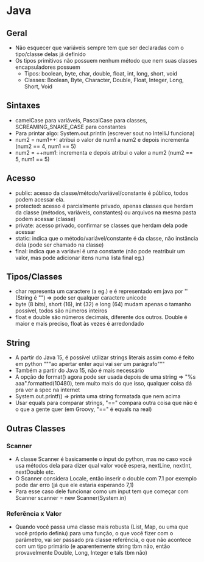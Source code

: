 # Java

## Geral

- Não esquecer que variáveis sempre tem que ser declaradas com o tipo/classe delas já definido
- Os tipos primitivos não possuem nenhum método que nem suas classes encapsuladores possuem
  - Tipos: boolean, byte, char, double, float, int, long, short, void
  - Classes: Boolean, Byte, Character, Double, Float, Integer, Long, Short, Void

## Sintaxes

- camelCase para variáveis, PascalCase para classes, SCREAMING_SNAKE_CASE para constantes
- Para printar algo: System.out.println (escrever sout no IntelliJ funciona)
- num2 = num1++: atribui o valor de num1 a num2 e depois incrementa (num2 == 4, num1 == 5)
- num2 = ++num1: incrementa e depois atribui o valor a num2 (num2 == 5, num1 == 5)

## Acesso

- public: acesso da classe/método/variável/constante é público, todos podem acessar ela.
- protected: acesso é parcialmente privado, apenas classes que herdam da classe (métodos, variáveis, constantes) 
ou arquivos na mesma pasta podem acessar (classe)
- private: acesso privado, confirmar se classes que herdam dela pode acessar
- static: indica que o método/variável/constante é da classe, não instância dela (pode ser chamado na classe)
- final: indica que a variável é uma constante (não pode reatribuir um valor, mas pode adicionar itens numa lista final eg.)

## Tipos/Classes

- char representa um caractere (a eg.) e é representado em java por '' (String é "") => pode ser qualquer caractere unicode
- byte (8 bits), short (16), int (32) e long (64) mudam apenas o tamanho possível, todos são números inteiros
- float e double são números decimais, diferente dos outros. Double é maior e mais preciso, float às vezes é arredondado

## String

- A partir do Java 15, é possível utilizar strings literais assim como é feito em python """ao apertar enter aqui vai ser 
um parágrafo"""
- Também a partir do Java 15, não é mais necessário
- A opção de format() agora pode ser usada depois de uma string => "%s aaa".formatted(10480), tem muito mais do que isso, 
qualquer coisa dá pra ver a spec na internet
- System.out.printf() => printa uma string formatada que nem acima
- Usar equals para comparar strings, "==" compara outra coisa que não é o que a gente quer (em Groovy, "==" é equals na real)

## Outras Classes

### Scanner

- A classe Scanner é basicamente o input do python, mas no caso você usa métodos dela para dizer qual valor você espera, 
nextLine, nextInt, nextDouble etc.
- O Scanner considera Locale, então inserir o double com 7.1 por exemplo pode dar erro (já que ele estaria esperando 7,1)
- Para esse caso dele funcionar como um input tem que começar com Scanner scanner = new Scanner(System.in)

### Referência x Valor

- Quando você passa uma classe mais robusta (List, Map, ou uma que você próprio definiu) para uma função, o que você
fizer com o parâmetro, vai ser passado pra classe referência, o que não acontece com um tipo primário 
(e aparentemente string tbm não, então provavelmente Double, Long, Integer e tals tbm não)